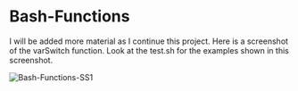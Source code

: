# Bash-Functions

I will be added more material as I continue this project. Here is a screenshot of the varSwitch function. Look at the test.sh for the examples shown in this screenshot.

![Bash-Functions-SS1](https://github.com/jessicakennedy1028/Bash-Functions/blob/master/documents/images/varswitchexample.png)
